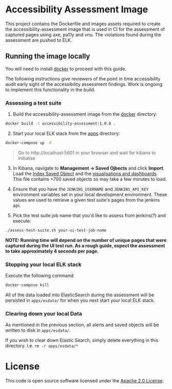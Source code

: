 # Accessibility Assessment Image
This project contains the Dockerfile and images assets required to create the accessibility-assessment image that is used in CI for the assessment of captured pages using axe, pa11y and vnu.  The violations found during the assessment are pushed to ELK.

## Running the image locally
You will need to install [docker](https://docs.docker.com/install) to proceed with this guide.

The following instructions give reviewers of the point in time accessibility audit early sight of the accessibility assessment findings. Work is ongoing to implement this functionality in the build.

### Assessing a test suite

1. Build the accessibility-assessment image from the [docker](docker/) directory:
```bash
docker build -t accessibility-assessment:1.0.0 .
```
2. Start your local ELK stack from the [apps](apps/) directory:
```bash
docker-compose up -d
```
> Go to http://localhost:5601 in your browser and wait for kibana to initialise

3. In Kibana, navigate to **Management -> Saved Ojbects** and click **Import**.  Load the [Index Saved Object](apps/kibana/kibana-index-so.json) and the [visualisations and dashboards](apps/kibana/management-kibana-so.json).  This file contains +700 saved objects so may take a few minutes to load.

4. Ensure that you have the `JENKINS_USERNAME` and `JENKINS_API_KEY` environment variables set in your local development environment.  These values are used to retrieve a given test suite's pages from the jenkins api.

5. Pick the test suite job name that you'd like to assess from jenkins(?) and execute:
```bash
./assess-test-suite.sh your-ui-test-job-name
```

**NOTE: Running time will depend on the number of unique pages that were captured during the UI test run.  As a rough guide, expect the assessment to take approximately 4 seconds per page.**

### Stopping your local ELK stack
Execute the following command:
```bash
docker-compose kill
```
All of the data loaded into ElasticSearch during the assessment will be persisted in `apps/esdata/` for when you next start your local ELK stack.

### Clearing down your local Data
As mentioned in the previous section, all alerts and saved objects will be written to disk in `apps/esdata/`.

If you wish to clear down Elastic Search, simply delete everything in this directory.  I.e. `rm -r apps/esdata/*`


# License

This code is open source software licensed under the [Apache 2.0 License]("http://www.apache.org/licenses/LICENSE-2.0.html").
